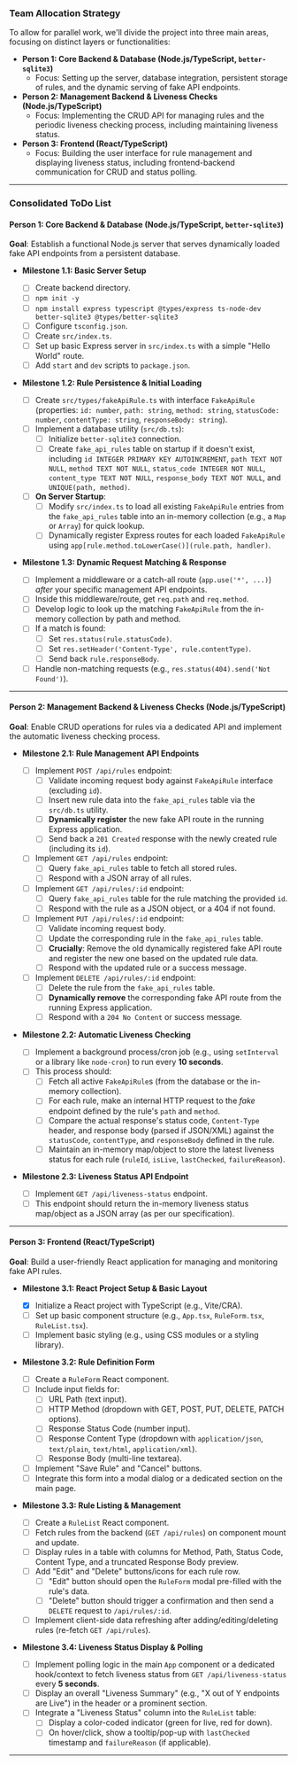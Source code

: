 ### Team Allocation Strategy

To allow for parallel work, we'll divide the project into three main areas, focusing on distinct layers or functionalities:

- **Person 1: Core Backend & Database (Node.js/TypeScript, `better-sqlite3`)**
  - Focus: Setting up the server, database integration, persistent storage of rules, and the dynamic serving of fake API endpoints.
- **Person 2: Management Backend & Liveness Checks (Node.js/TypeScript)**
  - Focus: Implementing the CRUD API for managing rules and the periodic liveness checking process, including maintaining liveness status.
- **Person 3: Frontend (React/TypeScript)**
  - Focus: Building the user interface for rule management and displaying liveness status, including frontend-backend communication for CRUD and status polling.

---

### Consolidated ToDo List

#### Person 1: Core Backend & Database (Node.js/TypeScript, `better-sqlite3`)

**Goal**: Establish a functional Node.js server that serves dynamically loaded fake API endpoints from a persistent database.

- **Milestone 1.1: Basic Server Setup**

  - [ ] Create backend directory.
  - [ ] `npm init -y`
  - [ ] `npm install express typescript @types/express ts-node-dev better-sqlite3 @types/better-sqlite3`
  - [ ] Configure `tsconfig.json`.
  - [ ] Create `src/index.ts`.
  - [ ] Set up basic Express server in `src/index.ts` with a simple "Hello World" route.
  - [ ] Add `start` and `dev` scripts to `package.json`.

- **Milestone 1.2: Rule Persistence & Initial Loading**

  - [ ] Create `src/types/fakeApiRule.ts` with interface `FakeApiRule` (properties: `id: number`, `path: string`, `method: string`, `statusCode: number`, `contentType: string`, `responseBody: string`).
  - [ ] Implement a database utility (`src/db.ts`):
    - [ ] Initialize `better-sqlite3` connection.
    - [ ] Create `fake_api_rules` table on startup if it doesn't exist, including `id INTEGER PRIMARY KEY AUTOINCREMENT`, `path TEXT NOT NULL`, `method TEXT NOT NULL`, `status_code INTEGER NOT NULL`, `content_type TEXT NOT NULL`, `response_body TEXT NOT NULL`, and `UNIQUE(path, method)`.
  - [ ] **On Server Startup**:
    - [ ] Modify `src/index.ts` to load all existing `FakeApiRule` entries from the `fake_api_rules` table into an in-memory collection (e.g., a `Map` or `Array`) for quick lookup.
    - [ ] Dynamically register Express routes for each loaded `FakeApiRule` using `app[rule.method.toLowerCase()](rule.path, handler)`.

- **Milestone 1.3: Dynamic Request Matching & Response**
  - [ ] Implement a middleware or a catch-all route (`app.use('*', ...)`) _after_ your specific management API endpoints.
  - [ ] Inside this middleware/route, get `req.path` and `req.method`.
  - [ ] Develop logic to look up the matching `FakeApiRule` from the in-memory collection by path and method.
  - [ ] If a match is found:
    - [ ] Set `res.status(rule.statusCode)`.
    - [ ] Set `res.setHeader('Content-Type', rule.contentType)`.
    - [ ] Send back `rule.responseBody`.
  - [ ] Handle non-matching requests (e.g., `res.status(404).send('Not Found')`).

---

#### Person 2: Management Backend & Liveness Checks (Node.js/TypeScript)

**Goal**: Enable CRUD operations for rules via a dedicated API and implement the automatic liveness checking process.

- **Milestone 2.1: Rule Management API Endpoints**

  - [ ] Implement `POST /api/rules` endpoint:
    - [ ] Validate incoming request body against `FakeApiRule` interface (excluding `id`).
    - [ ] Insert new rule data into the `fake_api_rules` table via the `src/db.ts` utility.
    - [ ] **Dynamically register** the new fake API route in the running Express application.
    - [ ] Send back a `201 Created` response with the newly created rule (including its `id`).
  - [ ] Implement `GET /api/rules` endpoint:
    - [ ] Query `fake_api_rules` table to fetch all stored rules.
    - [ ] Respond with a JSON array of all rules.
  - [ ] Implement `GET /api/rules/:id` endpoint:
    - [ ] Query `fake_api_rules` table for the rule matching the provided `id`.
    - [ ] Respond with the rule as a JSON object, or a 404 if not found.
  - [ ] Implement `PUT /api/rules/:id` endpoint:
    - [ ] Validate incoming request body.
    - [ ] Update the corresponding rule in the `fake_api_rules` table.
    - [ ] **Crucially**: Remove the old dynamically registered fake API route and register the new one based on the updated rule data.
    - [ ] Respond with the updated rule or a success message.
  - [ ] Implement `DELETE /api/rules/:id` endpoint:
    - [ ] Delete the rule from the `fake_api_rules` table.
    - [ ] **Dynamically remove** the corresponding fake API route from the running Express application.
    - [ ] Respond with a `204 No Content` or success message.

- **Milestone 2.2: Automatic Liveness Checking**

  - [ ] Implement a background process/cron job (e.g., using `setInterval` or a library like `node-cron`) to run every **10 seconds**.
  - [ ] This process should:
    - [ ] Fetch all active `FakeApiRule`s (from the database or the in-memory collection).
    - [ ] For each rule, make an internal HTTP request to the _fake_ endpoint defined by the rule's `path` and `method`.
    - [ ] Compare the actual response's status code, `Content-Type` header, and response body (parsed if JSON/XML) against the `statusCode`, `contentType`, and `responseBody` defined in the rule.
    - [ ] Maintain an in-memory map/object to store the latest liveness status for each rule (`ruleId`, `isLive`, `lastChecked`, `failureReason`).

- **Milestone 2.3: Liveness Status API Endpoint**
  - [ ] Implement `GET /api/liveness-status` endpoint.
  - [ ] This endpoint should return the in-memory liveness status map/object as a JSON array (as per our specification).

---

#### Person 3: Frontend (React/TypeScript)

**Goal**: Build a user-friendly React application for managing and monitoring fake API rules.

- **Milestone 3.1: React Project Setup & Basic Layout**

  - [x] Initialize a React project with TypeScript (e.g., Vite/CRA).
  - [ ] Set up basic component structure (e.g., `App.tsx`, `RuleForm.tsx`, `RuleList.tsx`).
  - [ ] Implement basic styling (e.g., using CSS modules or a styling library).

- **Milestone 3.2: Rule Definition Form**

  - [ ] Create a `RuleForm` React component.
  - [ ] Include input fields for:
    - [ ] URL Path (text input).
    - [ ] HTTP Method (dropdown with GET, POST, PUT, DELETE, PATCH options).
    - [ ] Response Status Code (number input).
    - [ ] Response Content Type (dropdown with `application/json`, `text/plain`, `text/html`, `application/xml`).
    - [ ] Response Body (multi-line textarea).
  - [ ] Implement "Save Rule" and "Cancel" buttons.
  - [ ] Integrate this form into a modal dialog or a dedicated section on the main page.

- **Milestone 3.3: Rule Listing & Management**

  - [ ] Create a `RuleList` React component.
  - [ ] Fetch rules from the backend (`GET /api/rules`) on component mount and update.
  - [ ] Display rules in a table with columns for Method, Path, Status Code, Content Type, and a truncated Response Body preview.
  - [ ] Add "Edit" and "Delete" buttons/icons for each rule row.
    - [ ] "Edit" button should open the `RuleForm` modal pre-filled with the rule's data.
    - [ ] "Delete" button should trigger a confirmation and then send a `DELETE` request to `/api/rules/:id`.
  - [ ] Implement client-side data refreshing after adding/editing/deleting rules (re-fetch `GET /api/rules`).

- **Milestone 3.4: Liveness Status Display & Polling**
  - [ ] Implement polling logic in the main `App` component or a dedicated hook/context to fetch liveness status from `GET /api/liveness-status` every **5 seconds**.
  - [ ] Display an overall "Liveness Summary" (e.g., "X out of Y endpoints are Live") in the header or a prominent section.
  - [ ] Integrate a "Liveness Status" column into the `RuleList` table:
    - [ ] Display a color-coded indicator (green for live, red for down).
    - [ ] On hover/click, show a tooltip/pop-up with `lastChecked` timestamp and `failureReason` (if applicable).

---
